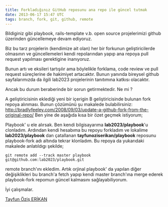 ```yaml
---
title: Forkladığınız GitHub reposunu ana repo ile güncel tutmak
date: 2013-06-17 15:47 UTC
tags: branch, fork, git, github, remote
---
```


Bildiginiz gibi playbook, rails-template v.b. open source projelerimizi github üzerinden güncellemeye devam ediyoruz.

Biz bu tarz projelerin (kendimize ait olan) her bir forkunun geliştiricilerde olmasının ve güncellemeleri kendi repolarından yapıp ana repoya pull request yapılması gerektigine inanıyoruz.

Bunun artı ve eksileri tartışılır ama böylelikle forklama, code review ve pull request süreçlerine de hakimiyet artacaktır. Bunun yanında bireysel github sayfalarımızda da ilgili lab2023 projelerinin tanıtımına katkısı olacaktır.

Ancak bu durum beraberinde bir sorun getirmektedir. Ne mi ?

A geliştiricisinin eklediği yeni bir içerigin B geliştiricisinde bulunan fork repoya alınması. Bunun çözümünü şu makalede bulabilirsiniz: <http://bradlyfeeley.com/2008/09/03/update-a-github-fork-from-the-original-repo/> Ben yine de aşağıda kısa bir özet geçmek istiyorum;

Playbook' u ele alırsak. Ben kendi bilgisayarıma **lab2023/playbook**'u clonladım. Ardından kendi hesabıma bu repoyu forkladım ve lokalime **lab2023/playbook** dan çatallanan **tayfunoziserikan/playbook** reposunu playbook-fork adı altında tekrar klonladım. Bu repoya da yukarıdaki makalede anlatıldıgı şekilde;

    git remote add --track master playbook git@github.com:lab2023/playbook.git


remote branch'ını ekledim. Artık orjinal playbook' da yapılan diğer değişiklikleri bu branch'a fetch yapıp kendi master branch'ına merge ederek playbook-fork repomun güncel kalmasını sağlayabiliyorum.

İyi çalışmalar.

[Tayfun Öziş ERİKAN](http://twitter.com/toziserikan)